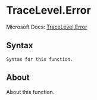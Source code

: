 ---
---

# TraceLevel.Error

Microsoft Docs: [TraceLevel.Error](https://docs.microsoft.com/en-us/powerquery-m/tracelevel-error)

## Syntax

```
Syntax for this function.
```

## About

About this function.

